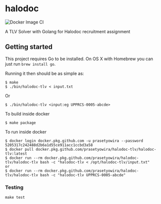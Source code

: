 # halodoc
![Docker Image CI](https://github.com/prasetyowira/halodoc-tlv/workflows/Docker%20Image%20CI/badge.svg?branch=master)

A TLV Solver with Golang for Halodoc recruitment assignment

## Getting started

This project requires Go to be installed. On OS X with Homebrew you can just run `brew install go`.

Running it then should be as simple as:

```console
$ make
$ ./bin/halodoc-tlv < input.txt
```

Or
```console
$ ./bin/halodoc-tlv <input:eg UPPRCS-0005-abcde>
```

To build inside docker
```console
$ make package
```

To run inside docker
```console
$ docker login docker.pkg.github.com -u prasetyowira --password 5205317c242488d2b6a1d55ce911acc1ccbd3a58
$ docker pull docker.pkg.github.com/prasetyowira/halodoc-tlv/halodoc-tlv:latest
$ docker run --rm docker.pkg.github.com/prasetyowira/halodoc-tlv/halodoc-tlv bash -c "halodoc-tlv < /opt/halodoc-tlv/input.txt"
or
$ docker run --rm docker.pkg.github.com/prasetyowira/halodoc-tlv/halodoc-tlv bash -c "halodoc-tlv UPPRCS-0005-abcde"
```

### Testing

``make test``